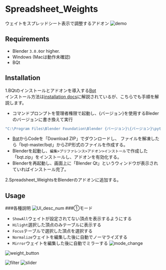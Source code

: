# Spreadsheet_Weights

ウェイトをスプレッドシート表示で調整するアドオン
![demo](https://github.com/SHOGOP/Spreadsheet_Weights/assets/122035414/6b455b89-b406-4400-8b08-ad224227df64)



## Requirements
- Blender `3.0.0`or higher.
- Windows (Macは動作未確認)
- BQt

## Installation

1.BQtのインストールとアドオンを導入する[Bqt](https://github.com/techartorg/bqt/tree/master)  
インストール方法は[installation docs](https://github.com/techartorg/bqt/wiki/Installation)に解説されているが、こちらでも手順を解説します。
- コマンドプロンプトを管理者権限で起動し、{バージョン}を使用するBlederのバージョンに書き換えて実行
```bash
"C:\Program Files\Blender Foundation\Blender {バージョン}\{バージョン}\python\bin\python.exe" -m pip install git+https://github.com/techartorg/bqt.git
```

- [Bqt](https://github.com/techartorg/bqt/tree/master)からCodeを「Download ZIP」でダウンロードし、
ファイルを解凍したら「bqt-master/bqt」からZIP形式のファイルを作成する。
- Blenderを起動し、`編集>プリファレンス>アドオン>インストール`で作成した「bqt.zip」をインストールし、アドオンを有効化する。
- Blenderを再起動し、画面上に「Blender Qt」というウィンドウが表示されていればインストール完了。

2.Spreadsheet_WeightsをBlenderのアドオンに追加する。

## Usage
###各種説明
![UI_desc_num](https://github.com/SHOGOP/Spreadsheet_Weights/assets/122035414/adcc152d-f19f-4c42-9b57-dc0284911a53)
###①モード
- `ShowAll`ウェイトが設定されてない頂点を表示するようにする
- `Hilight`選択した頂点のみテーブルに表示する
- `Focus`テーブルで選択した頂点を選択する
- `Normalize`ウェイトを編集した後に自動でノーマライズする
- `Mirror`ウェイトを編集した後に自動でミラーする
![mode_change](https://github.com/SHOGOP/Spreadsheet_Weights/assets/122035414/7b2a0d61-d18d-458d-b83e-cad503aec38e)

![weight_button](https://github.com/SHOGOP/Spreadsheet_Weights/assets/122035414/c6969adf-e431-41d9-a891-5b0765fa9ee7)

![filter](https://github.com/SHOGOP/Spreadsheet_Weights/assets/122035414/03d493aa-cd8f-42f5-a7c5-7232b596db8f)
![slider](https://github.com/SHOGOP/Spreadsheet_Weights/assets/122035414/6975c7cc-e6cd-4913-88c9-d43827b5763b)